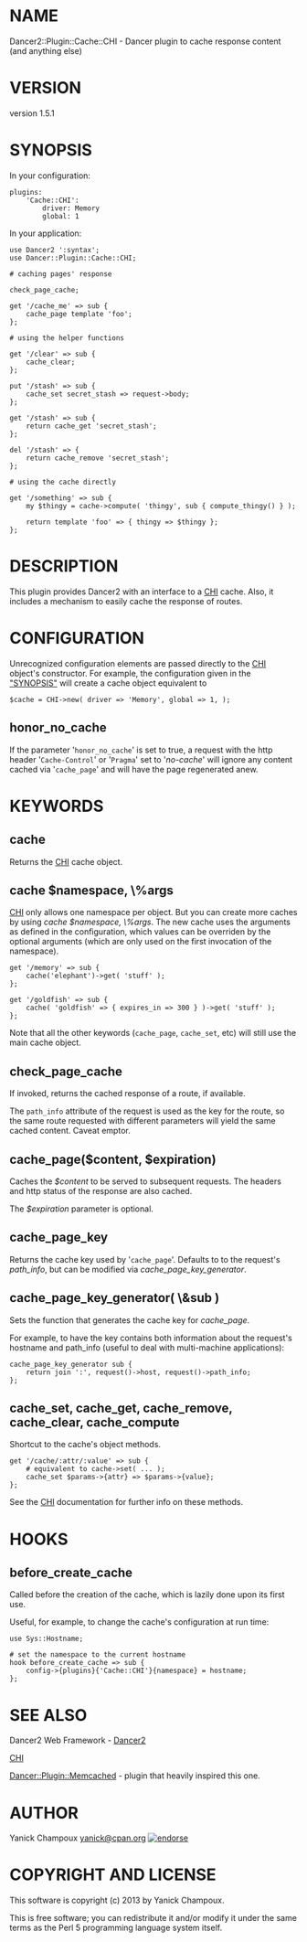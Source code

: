 # NAME

Dancer2::Plugin::Cache::CHI - Dancer plugin to cache response content (and anything else)

# VERSION

version 1.5.1

# SYNOPSIS

In your configuration:

    plugins:
        'Cache::CHI':
            driver: Memory
            global: 1

In your application:

    use Dancer2 ':syntax';
    use Dancer::Plugin::Cache::CHI;

    # caching pages' response

    check_page_cache;

    get '/cache_me' => sub {
        cache_page template 'foo';
    };

    # using the helper functions

    get '/clear' => sub {
        cache_clear;
    };

    put '/stash' => sub {
        cache_set secret_stash => request->body;
    };

    get '/stash' => sub {
        return cache_get 'secret_stash';
    };

    del '/stash' => {
        return cache_remove 'secret_stash';
    };

    # using the cache directly

    get '/something' => sub {
        my $thingy = cache->compute( 'thingy', sub { compute_thingy() } );

        return template 'foo' => { thingy => $thingy };
    };

# DESCRIPTION

This plugin provides Dancer2 with an interface to a [CHI](http://search.cpan.org/perldoc?CHI) cache. Also, it
includes a mechanism to easily cache the response of routes.

# CONFIGURATION

Unrecognized configuration elements are passed directly to the [CHI](http://search.cpan.org/perldoc?CHI) object's
constructor. For example, the configuration given in the ["SYNOPSIS"](#SYNOPSIS)
will create a cache object equivalent to

    $cache = CHI->new( driver => 'Memory', global => 1, );

## honor\_no\_cache

If the parameter '`honor_no_cache`' is set to true, a request with the http
header '`Cache-Control`' or '`Pragma`' set to '_no-cache_' will ignore any
content cached via '`cache_page`' and will have the page regenerated anew.

# KEYWORDS

## cache

Returns the [CHI](http://search.cpan.org/perldoc?CHI) cache object.

## cache $namespace, \\%args

[CHI](http://search.cpan.org/perldoc?CHI) only allows one namespace per object. But you can create more caches by
using _cache $namespace, \\%args_. The new cache uses the arguments as defined in
the configuration, which values can be overriden by the optional arguments
(which are only used on the first invocation of the namespace).

    get '/memory' => sub {
        cache('elephant')->get( 'stuff' );
    };

    get '/goldfish' => sub {
        cache( 'goldfish' => { expires_in => 300 } )->get( 'stuff' );
    };

Note that all the other keywords (`cache_page`, `cache_set`, etc) will still
use the main cache object.

## check\_page\_cache

If invoked, returns the cached response of a route, if available.

The `path_info` attribute of the request is used as the key for the route,
so the same route requested with different parameters will yield the same
cached content. Caveat emptor.

## cache\_page($content, $expiration)

Caches the _$content_ to be served to subsequent requests.
The headers and http status of the response are also cached.

The _$expiration_ parameter is optional.

## cache\_page\_key

Returns the cache key used by '`cache_page`'. Defaults to
to the request's _path\_info_, but can be modified via
_cache\_page\_key\_generator_.

## cache\_page\_key\_generator( \\&sub )

Sets the function that generates the cache key for _cache\_page_.

For example, to have the key contains both information about the request's
hostname and path\_info (useful to deal with multi-machine applications):

    cache_page_key_generator sub {
        return join ':', request()->host, request()->path_info;
    };

## cache\_set, cache\_get, cache\_remove, cache\_clear, cache\_compute

Shortcut to the cache's object methods.

    get '/cache/:attr/:value' => sub {
        # equivalent to cache->set( ... );
        cache_set $params->{attr} => $params->{value};
    };

See the [CHI](http://search.cpan.org/perldoc?CHI) documentation for further info on these methods.

# HOOKS

## before\_create\_cache

Called before the creation of the cache, which is lazily done upon
its first use.

Useful, for example, to change the cache's configuration at run time:

    use Sys::Hostname;

    # set the namespace to the current hostname
    hook before_create_cache => sub {
        config->{plugins}{'Cache::CHI'}{namespace} = hostname;
    };

# SEE ALSO

Dancer2 Web Framework - [Dancer2](http://search.cpan.org/perldoc?Dancer2)

[CHI](http://search.cpan.org/perldoc?CHI)

[Dancer::Plugin::Memcached](http://search.cpan.org/perldoc?Dancer::Plugin::Memcached) - plugin that heavily inspired this one.

# AUTHOR

Yanick Champoux <yanick@cpan.org> [![endorse](http://api.coderwall.com/yanick/endorsecount.png)](http://coderwall.com/yanick)

# COPYRIGHT AND LICENSE

This software is copyright (c) 2013 by Yanick Champoux.

This is free software; you can redistribute it and/or modify it under
the same terms as the Perl 5 programming language system itself.
